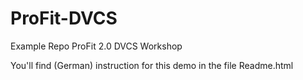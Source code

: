 ProFit-DVCS
===========

Example Repo ProFit 2.0 DVCS Workshop

You'll find (German) instruction for this demo in the file Readme.html
